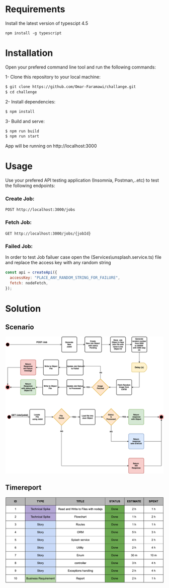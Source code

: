 # Requirements

Install the latest version of typescipt 4.5

```
npm install -g typescript
```

# Installation

Open your prefered command line tool and run the following commands:

1- Clone this repository to your local machine:

```bash
$ git clone https://github.com/Omar-Faramawi/challange.git
$ cd challenge
```

2- Install dependencies:

```bash
$ npm install
```

3- Build and serve:

```bash
$ npm run build
$ npm run start
```

App will be running on http://localhost:3000

# Usage

Use your prefered API testing application (Insomnia, Postman,..etc) to test the following endpoints:

### Create Job:

```
POST http://localhost:3000/jobs
```

### Fetch Job:

```
GET http://localhost:3000/jobs/{jobId}
```

### Failed Job:

In order to test Job failuer case open the (Services\unsplash.service.ts) file and replace the access key with any random string

```js
const api = createApi({
  accessKey: "PLACE_ANY_RANDOM_STRING_FOR_FAILURE",
  fetch: nodeFetch,
});
```

# Solution

## Scenario

![alt text](https://raw.githubusercontent.com/Omar-Faramawi/challange/master/flowcharts.png)

## Timereport

![alt text](https://raw.githubusercontent.com/Omar-Faramawi/challange/master/report.png)
